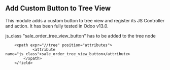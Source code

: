 Add Custom Button to Tree View
------------------------------

This module adds a custom button to tree view and register its JS Controller
and action. It has been fully tested in Odoo v13.0.

js_class "sale_order_tree_view_button" has to be added to the tree node
                
        <xpath expr="//tree" position="attributes">
                <attribute name="js_class">sale_order_tree_view_button</attribute>
            </xpath>
        </field>
        